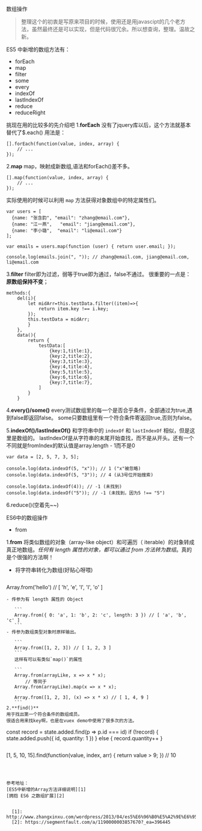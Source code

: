 数组操作
>整理这个的初衷是写原来项目的时候，使用还是用javascipt的几个老方法，虽然最终还是可以实现，但是代码很冗余。所以想查询，整理。温故之新。

ES5 中新增的数组方法有：

 - forEach
 - map
 - filter
 - some
 - every
 - indexOf
 - lastIndexOf
 - reduce
 - reduceRight
 
挑现在用的比较多的先介绍吧
1.**forEach**
没有了jquery库以后，这个方法就基本替代了$.each()
用法是：
```
[].forEach(function(value, index, array) {
    // ...
});
```
2.**map**
map，映射成新数组,语法和forEach()差不多。
```
[].map(function(value, index, array) {
    // ...
});
```
实际使用的时候可以利用 `map` 方法获得对象数组中的特定属性们。
```
var users = [
  {name: "张含韵", "email": "zhang@email.com"},
  {name: "江一燕",   "email": "jiang@email.com"},
  {name: "李小璐",  "email": "li@email.com"}
];

var emails = users.map(function (user) { return user.email; });

console.log(emails.join(", ")); // zhang@email.com, jiang@email.com, li@email.com
```

3.**filter**
filter即为过滤，弱等于true即为通过，false不通过。
很重要的一点是：**原数组保持不变**；
```
methods:{
    del(i){
        let midArr=this.testData.filter((item)=>{
            return item.key !== i.key;
        });
        this.testData = midArr;
        }
    },
    data(){
        return {
            testData:[
                {key:1,title:1},
                {key:2,title:2},
                {key:3,title:3},
                {key:4,title:4},
                {key:5,title:5},
                {key:6,title:6},
                {key:7,title:7},
            ]
        }
    }
```
4.**every()/some()**
every测试数组里的每一个是否合乎条件，全部通过为true,遇到false即返回false。
some只要数组里有一个符合条件寄返回true,否则为false。

5.**indexOf()/lastIndexOf()**
和字符串中的 `indexOf` 和 `lastIndexOf` 相似，但是这里是数组的。
lastIndexOf是从字符串的末尾开始查找，而不是从开头。还有一个不同就是fromIndex的默认值是array.length - 1而不是0
```
var data = [2, 5, 7, 3, 5];

console.log(data.indexOf(5, "x")); // 1 ("x"被忽略)
console.log(data.indexOf(5, "3")); // 4 (从3号位开始搜索)

console.log(data.indexOf(4)); // -1 (未找到)
console.log(data.indexOf("5")); // -1 (未找到，因为5 !== "5")
```
6.reduce()(空着先~~)

ES6中的数组操作

 - from
 
1.**from**
将类似数组的对象（array-like object）和可遍历（ iterable）的对象转成真正地数组。*任何有 length 属性的对象，都可以通过 from 方法转为数组*。真的是个很强的方法啊！
    
 - 将字符串转化为数组(好贴心呀喂)
    ```
 Array.from('hello') // [ 'h', 'e', 'l', 'l', 'o' ]
 
 ```
 - 传参为有 length 属性的 Object
 
    ```
    Array.from({ 0: 'a', 1: 'b', 2: 'c', length: 3 }) // [ 'a', 'b', 'c' ]
    ```
 - 传参为数组类型对象时原样输出。

    ```
    Array.from([1, 2, 3]) // [ 1, 2, 3 ]
    ```
    这样有可以有类似`map()`的属性
    
    ```
    Array.from(arrayLike, x => x * x);
        // 等同于
    Array.from(arrayLike).map(x => x * x);

    Array.from([1, 2, 3], (x) => x * x) // [ 1, 4, 9 ]
    ```
2.**find()**
用于找出第一个符合条件的数组成员。
很适合用来找key啊，也是在vuex demo中使用了很多次的方法。
```
const record = state.added.find(p => p.id === id)
if (!record) {
  state.added.push({
    id,
    quantity: 1
  })
} else {
  record.quantity++
}
```

```
[1, 5, 10, 15].find(function(value, index, arr) {
    return value > 9;
}) // 10
```



参考地址：
[ES5中新增的Array方法详细说明][1]
[拥抱 ES6 之数组扩展][2]


  [1]: http://www.zhangxinxu.com/wordpress/2013/04/es5%E6%96%B0%E5%A2%9E%E6%95%B0%E7%BB%84%E6%96%B9%E6%B3%95/
  [2]: https://segmentfault.com/a/1190000003857670?_ea=396445